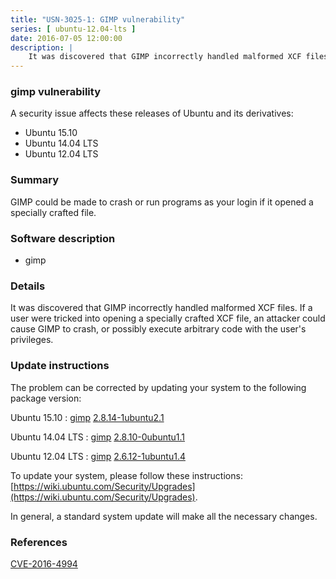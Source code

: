 ```yaml
---
title: "USN-3025-1: GIMP vulnerability"
series: [ ubuntu-12.04-lts ]
date: 2016-07-05 12:00:00
description: |
    It was discovered that GIMP incorrectly handled malformed XCF files. If a user were tricked into opening a specially crafted XCF file, an attacker could cause GIMP to crash, or possibly execute arbitrary code with the user&#39;s privileges. 
--- 
```

 
### gimp vulnerability

A security issue affects these releases of Ubuntu and its derivatives:

* Ubuntu 15.10
* Ubuntu 14.04 LTS
* Ubuntu 12.04 LTS

### Summary

GIMP could be made to crash or run programs as your login if it opened a specially crafted file.

### Software description

* gimp 

### Details

It was discovered that GIMP incorrectly handled malformed XCF files. If a user were tricked into opening a specially crafted XCF file, an attacker could cause GIMP to crash, or possibly execute arbitrary code with the user&#39;s privileges. 

### Update instructions

The problem can be corrected by updating your system to the following package version:

Ubuntu 15.10
 : [gimp](https://launchpad.net/ubuntu/+source/gimp) <span> [2.8.14-1ubuntu2.1](https://launchpad.net/ubuntu/+source/gimp/2.8.14-1ubuntu2.1) </span> 

Ubuntu 14.04 LTS
 : [gimp](https://launchpad.net/ubuntu/+source/gimp) <span> [2.8.10-0ubuntu1.1](https://launchpad.net/ubuntu/+source/gimp/2.8.10-0ubuntu1.1) </span> 

Ubuntu 12.04 LTS
 : [gimp](https://launchpad.net/ubuntu/+source/gimp) <span> [2.6.12-1ubuntu1.4](https://launchpad.net/ubuntu/+source/gimp/2.6.12-1ubuntu1.4) </span> 

To update your system, please follow these instructions: [https://wiki.ubuntu.com/Security/Upgrades](https://wiki.ubuntu.com/Security/Upgrades).

In general, a standard system update will make all the necessary changes. 

### References

 [CVE-2016-4994](http://people.ubuntu.com/~ubuntu-security/cve/CVE-2016-4994)
 
